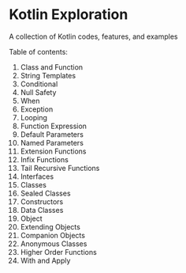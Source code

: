 # Kotlin Exploration

A collection of Kotlin codes, features, and examples

Table of contents:

1. Class and Function
2. String Templates
3. Conditional
4. Null Safety
5. When
6. Exception
7. Looping
8. Function Expression
9. Default Parameters
10. Named Parameters
11. Extension Functions
12. Infix Functions
13. Tail Recursive Functions
14. Interfaces
15. Classes
16. Sealed Classes
17. Constructors
18. Data Classes
19. Object
20. Extending Objects
21. Companion Objects
22. Anonymous Classes
23. Higher Order Functions
24. With and Apply
